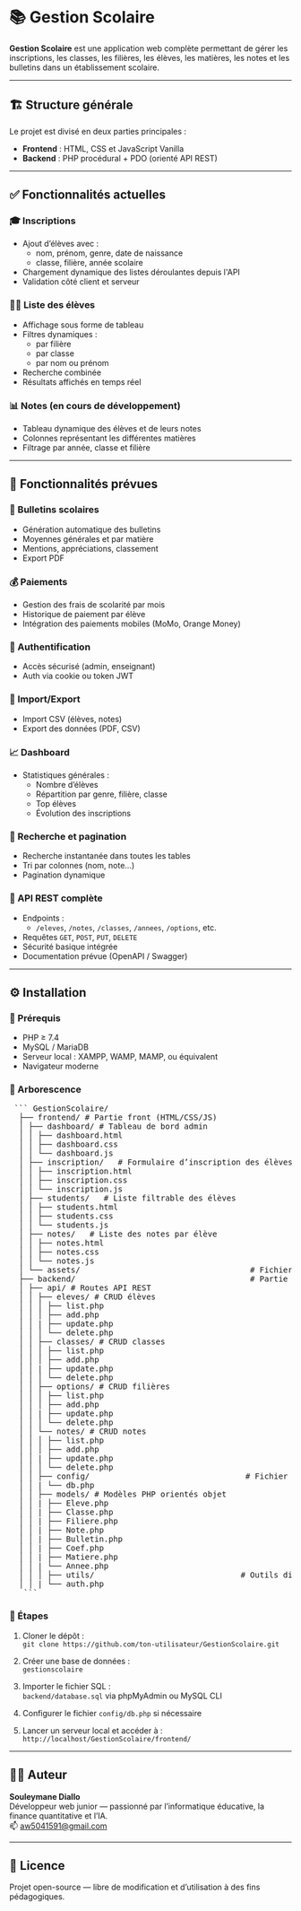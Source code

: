 # 📚 Gestion Scolaire

**Gestion Scolaire** est une application web complète permettant de gérer les inscriptions, les classes, les filières, les élèves, les matières, les notes et les bulletins dans un établissement scolaire.

---

## 🏗️ Structure générale

Le projet est divisé en deux parties principales :

- **Frontend** : HTML, CSS et JavaScript Vanilla  
- **Backend** : PHP procédural + PDO (orienté API REST)

---

## ✅ Fonctionnalités actuelles

### 🎓 Inscriptions
- Ajout d’élèves avec :
  - nom, prénom, genre, date de naissance
  - classe, filière, année scolaire
- Chargement dynamique des listes déroulantes depuis l'API
- Validation côté client et serveur

### 👨‍🎓 Liste des élèves
- Affichage sous forme de tableau
- Filtres dynamiques :
  - par filière
  - par classe
  - par nom ou prénom
- Recherche combinée
- Résultats affichés en temps réel

### 📊 Notes (en cours de développement)
- Tableau dynamique des élèves et de leurs notes
- Colonnes représentant les différentes matières
- Filtrage par année, classe et filière

---

## 🧭 Fonctionnalités prévues

### 🧾 Bulletins scolaires
- Génération automatique des bulletins
- Moyennes générales et par matière
- Mentions, appréciations, classement
- Export PDF

### 💰 Paiements
- Gestion des frais de scolarité par mois
- Historique de paiement par élève
- Intégration des paiements mobiles (MoMo, Orange Money)

### 🔐 Authentification
- Accès sécurisé (admin, enseignant)
- Auth via cookie ou token JWT

### 🔄 Import/Export
- Import CSV (élèves, notes)
- Export des données (PDF, CSV)

### 📈 Dashboard
- Statistiques générales :
  - Nombre d’élèves
  - Répartition par genre, filière, classe
  - Top élèves
  - Évolution des inscriptions

### 🔎 Recherche et pagination
- Recherche instantanée dans toutes les tables
- Tri par colonnes (nom, note…)
- Pagination dynamique

### 🔌 API REST complète
- Endpoints :
  - `/eleves`, `/notes`, `/classes`, `/annees`, `/options`, etc.
- Requêtes `GET`, `POST`, `PUT`, `DELETE`
- Sécurité basique intégrée
- Documentation prévue (OpenAPI / Swagger)

---

## ⚙️ Installation

### 🧩 Prérequis
- PHP ≥ 7.4
- MySQL / MariaDB
- Serveur local : XAMPP, WAMP, MAMP, ou équivalent
- Navigateur moderne

### 📁 Arborescence
<pre lang="md"> ``` GestionScolaire/
  ├── frontend/ # Partie front (HTML/CSS/JS) 
  │ ├── dashboard/ # Tableau de bord admin 
  │ │ ├── dashboard.html 
  │ │ ├── dashboard.css 
  │ │ └── dashboard.js 
  │ ├── inscription/   # Formulaire d’inscription des élèves 
  │ │ ├── inscription.html 
  │ │ ├── inscription.css 
  │ │ └── inscription.js 
  │ ├── students/   # Liste filtrable des élèves 
  │ │ ├── students.html 
  │ │ ├── students.css 
  │ │ └── students.js 
  │ ├── notes/   # Liste des notes par élève 
  │ │ ├── notes.html 
  │ │ ├── notes.css 
  │ │ └── notes.js 
  │ └── assets/                                    # Fichiers statiques (icônes, images) 
  ├── backend/                                     # Partie serveur (API PHP) 
  │ ├── api/ # Routes API REST 
  │ │ ├── eleves/ # CRUD élèves 
  │ │ │ ├── list.php 
  │ │ │ ├── add.php 
  │ │ | ├── update.php
  │ │ │ └── delete.php
  │ │ ├── classes/ # CRUD classes 
  │ │ │ ├── list.php 
  │ │ │ ├── add.php 
  │ │ | ├── update.php
  │ │ │ └── delete.php
  │ │ ├── options/ # CRUD filières 
  │ │ │ ├── list.php 
  │ │ │ ├── add.php 
  │ │ | ├── update.php
  │ │ │ └── delete.php
  │ │ └── notes/ # CRUD notes 
  │ │ │ ├── list.php 
  │ │ │ ├── add.php 
  │ │ | ├── update.php
  │ │ │ └── delete.php
  │ │ ├── config/                                 # Fichier de connexion DB 
  │ │ | └── db.php 
  │ │ ├── models/ # Modèles PHP orientés objet 
  │ │ | ├── Eleve.php 
  │ │ | ├── Classe.php 
  │ │ | ├── Filiere.php 
  │ │ | ├── Note.php
  │ │ | ├── Bulletin.php
  │ │ | ├── Coef.php
  │ │ | ├── Matiere.php
  │ │ | └── Annee.php
  │ │ │ ├── utils/                               # Outils divers (auth, helpers) 
  │ │ | └── auth.php 
   ``` </pre>
  


### 🚀 Étapes
1. Cloner le dépôt :  
   `git clone https://github.com/ton-utilisateur/GestionScolaire.git`

2. Créer une base de données :  
   `gestionscolaire`

3. Importer le fichier SQL :  
   `backend/database.sql` via phpMyAdmin ou MySQL CLI

4. Configurer le fichier `config/db.php` si nécessaire

5. Lancer un serveur local et accéder à :  
   `http://localhost/GestionScolaire/frontend/`

---
## 🙋‍♂️ Auteur

**Souleymane Diallo**   
Développeur web junior — passionné par l’informatique éducative, la finance quantitative et l’IA.  
📫 aw5041591@gmail.com

---

## 📜 Licence

Projet open-source — libre de modification et d’utilisation à des fins pédagogiques.
